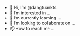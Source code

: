 - 👋 Hi, I’m @dangtuankts
- 👀 I’m interested in ...
- 🌱 I’m currently learning ...
- 💞️ I’m looking to collaborate on ...
- 📫 How to reach me ...

<!---
dangtuankts/dangtuankts is a ✨ special ✨ repository because its `README.md` (this file) appears on your GitHub profile.
You can click the Preview link to take a look at your changes.
--->

